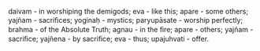 daivam - in worshiping the demigods; eva - like this; apare - some others; yajñam - sacriﬁces; yoginaḥ - mystics; paryupāsate - worship perfectly; brahma - of the Absolute Truth; agnau - in the ﬁre; apare - others; yajñam - sacriﬁce; yajñena - by sacriﬁce; eva - thus; upajuhvati - offer.
